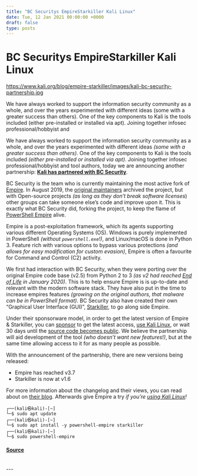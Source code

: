 ```yaml
---
title: "BC Securitys EmpireStarkiller Kali Linux"
date: Tue, 12 Jan 2021 00:00:00 +0000
draft: false
type: posts
---
```

# BC Securitys EmpireStarkiller Kali Linux

https://www.kali.org/blog/empire-starkiller/images/kali-bc-security-partnership.jpg



We have always worked to support the information security community as a whole, and over the years experimented with different ideas (some with a greater success than others). One of the key components to Kali is the tools included (either pre-installed or installed via apt). Joining together infosec professional/hobbyist and

We have always worked to support the information security community as a whole, and over the years experimented with different ideas _(some with a greater success than others)_. One of the key components to Kali is the tools included _(either pre-installed or installed via apt)_. Joining together infosec professional/hobbyist and tool authors, today we are announcing another partnership: **[Kali has partnered with BC Security](https://www.bc-security.org/post/kali-and-bc-security-partnership)**.

BC Security is the team who is currently maintaining the most active fork of [Empire](https://pkg.kali.org/pkg/powershell-empire). In August 2019, the [original maintainers](https://twitter.com/xorrior/status/1156626181107736576) archived the project, but with Open-source projects _(as long as they don’t break software licenses_) other groups can take someone else’s code and improve upon it. This is exactly what BC Security did, forking the project, to keep the flame of [PowerShell Empire](https://github.com/BC-SECURITY/Empire) alive.

Empire is a post-exploitation framework, which its agents supporting various different Operating Systems (OS). Windows is purely implemented in PowerShell _(without `powershell.exe`!)_, and Linux/macOS is done in Python 3. Feature rich with various options to bypass various protections _(and allows for easy modification for custom evasion)_, Empire is often a favourite for Command and Control (C2) activity.

We first had interaction with BC Security, when they were porting over the original Empire code base (v2.5) from Python 2 to 3 _(as v2 had reached [End of Life](https://www.kali.org/blog/python-2-end-of-life/) in January 2020)_. This is to help ensure Empire is is up-to-date and relevant with the modern software stack. They have also put in the time to increase empires features _(growing on the original authors, that malware can be in PowerShell format)_. BC Security also have created their own “Graphical User Interface (GUI)”, [Starkiller](https://github.com/BC-SECURITY/Starkiller), to go along side Empire.

Under their sponsorware model, in order to get the latest version of Empire & Starkiller, you can [sponsor](https://github.com/sponsors/BC-SECURITY) to get the latest access, [use Kali Linux](https://www.kali.org/), or wait 30 days until the [source code becomes public](https://github.com/BC-SECURITY). We believe the partnership will aid development of the tool _(who doesn’t want new features!)_, but at the same time allowing access to it for as many people as possible.

With the announcement of the partnership, there are new versions being released:

-   Empire has reached v3.7
-   Starkiller is now at v1.6

For more information about the changelog and their views, you can read about on [their blog](https://www.bc-security.org/post/kali-and-bc-security-partnership). Afterwards give Empire a try _if you’re [using Kali Linux](https://www.kali.org/get-kali/)!_

```console
┌──(kali㉿kali)-[~]
└─$ sudo apt update
┌──(kali㉿kali)-[~]
└─$ sudo apt install -y powershell-empire starkiller
┌──(kali㉿kali)-[~]
└─$ sudo powershell-empire
```

#### [Source](https://www.kali.org/blog/empire-starkiller/)

<br/>
---
